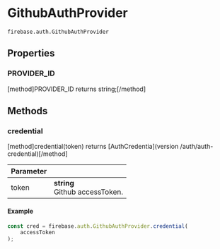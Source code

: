 # GithubAuthProvider

```
firebase.auth.GithubAuthProvider
```

## Properties

### PROVIDER_ID
[method]PROVIDER_ID returns string;[/method]

## Methods

### credential
[method]credential(token) returns [AuthCredentia](version /auth/auth-credential)[/method]

| Parameter |         |
| --------- | ------- |
| token  | **string** <br /> Github accessToken. |

#### Example

```js
const cred = firebase.auth.GithubAuthProvider.credential(
    accessToken
);
```
